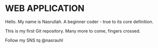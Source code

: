 # WEB APPLICATION 

Hello. My name is Nasrullah. A beginner coder - true to its core definition. 

This is my first Git repository. Many more to come, fingers crossed.

Follow my SNS tq @nasrauhl
